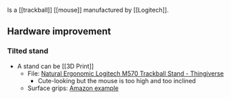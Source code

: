 Is a [[trackball]] [[mouse]] manufactured by [[Logitech]].
## Hardware improvement
### Tilted stand
- A stand can be [[3D Print]]
	- File: [Natural Ergonomic Logitech M570 Trackball Stand - Thingiverse](https://www.thingiverse.com/thing:1785226)
		- Cute-looking but the mouse is too high and too inclined
	- Surface grips: [Amazon example](https://www.amazon.com/dp/B06XGXD1B3)